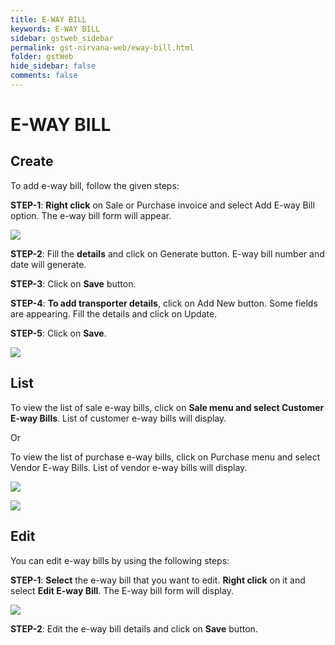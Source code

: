 ```yaml
---
title: E-WAY BILL
keywords: E-WAY BILL
sidebar: gstweb_sidebar
permalink: gst-nirvana-web/eway-bill.html
folder: gstWeb
hide_sidebar: false
comments: false
---
```


# E-WAY BILL

## Create

To add e-way bill, follow the given steps:

**STEP-1**: **Right click** on Sale or Purchase invoice and select Add E-way Bill option.  The e-way bill form will appear.

![](/images/eway-bill-create.png)

**STEP-2**: Fill the **details** and click on Generate button. E-way bill number and date will generate.

**STEP-3**: Click on **Save** button.

**STEP-4**: **To add transporter details**, click on Add New button. Some fields are appearing. Fill the details and click on Update.

**STEP-5**: Click on **Save**.

![](/images/eway-bill-detail.png)

## List

To view the list of sale e-way bills, click on **Sale menu and select Customer E-way Bills**. List of customer e-way bills will display.

Or

To view the list of purchase e-way bills, click on Purchase
menu and select Vendor E-way Bills. List of vendor e-way bills will display.

![](/images/eway-bill-list1.png)

![](/images/eway-bill-list2.png)

## Edit

You can edit e-way bills by using the following steps:

**STEP-1**: **Select** the e-way bill that you want to edit. **Right click** on it and select **Edit E-way Bill**. The E-way bill form will display.

![](/images/eway-bill-edit.png)

**STEP-2**: Edit the e-way bill details and click on **Save** button.
